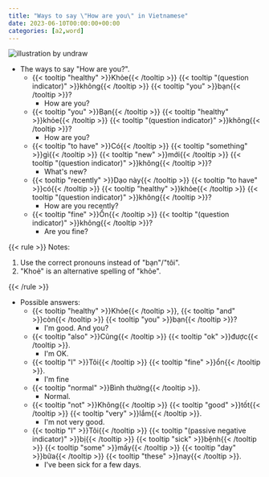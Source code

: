 ```yaml
---
title: "Ways to say \"How are you\" in Vietnamese"
date: 2023-06-10T00:00:00+00:00
categories: [a2,word]
---
```


![illustration by undraw](/images/undraw/undraw_teddy_bear_hns1.png)

- The ways to say "How are you?".
    - {{< tooltip "healthy" >}}Khỏe{{< /tooltip >}}
      {{< tooltip "(question indicator)" >}}không{{< /tooltip >}}
      {{< tooltip "you" >}}bạn{{< /tooltip >}}?
        - How are you?
    - {{< tooltip "you" >}}Bạn{{< /tooltip >}}
      {{< tooltip "healthy" >}}khỏe{{< /tooltip >}}
      {{< tooltip "(question indicator)" >}}không{{< /tooltip >}}?
        - How are you?
    - {{< tooltip "to have" >}}Có{{< /tooltip >}}
      {{< tooltip "something" >}}gì{{< /tooltip >}}
      {{< tooltip "new" >}}mới{{< /tooltip >}}
      {{< tooltip "(question indicator)" >}}không{{< /tooltip >}}?
        - What's new?
    - {{< tooltip "recently" >}}Dạo này{{< /tooltip >}}
      {{< tooltip "to have" >}}có{{< /tooltip >}}
      {{< tooltip "healthy" >}}khỏe{{< /tooltip >}}
      {{< tooltip "(question indicator)" >}}không{{< /tooltip >}}?
        - How are you recently?
    - {{< tooltip "fine" >}}Ổn{{< /tooltip >}}
      {{< tooltip "(question indicator)" >}}không{{< /tooltip >}}?
        - Are you fine?

{{< rule >}}
Notes:

1. Use the correct pronouns instead of "bạn"/"tôi".
2. "Khoẻ" is an alternative spelling of "khỏe".

{{< /rule >}}

- Possible answers:
    - {{< tooltip "healthy" >}}Khỏe{{< /tooltip >}},
      {{< tooltip "and" >}}còn{{< /tooltip >}}
      {{< tooltip "you" >}}bạn{{< /tooltip >}}?
        - I'm good. And you?
    - {{< tooltip "also" >}}Cũng{{< /tooltip >}}
      {{< tooltip "ok" >}}được{{< /tooltip >}}.
        - I'm OK.
    - {{< tooltip "I" >}}Tôi{{< /tooltip >}}
      {{< tooltip "fine" >}}ổn{{< /tooltip >}}.
        - I'm fine
    - {{< tooltip "normal" >}}Bình thường{{< /tooltip >}}.
        - Normal.
    - {{< tooltip "not" >}}Không{{< /tooltip >}}
      {{< tooltip "good" >}}tốt{{< /tooltip >}}
      {{< tooltip "very" >}}lắm{{< /tooltip >}}.
        - I'm not very good.
    - {{< tooltip "I" >}}Tôi{{< /tooltip >}}
      {{< tooltip "(passive negative indicator)" >}}bị{{< /tooltip >}}
      {{< tooltip "sick" >}}bệnh{{< /tooltip >}}
      {{< tooltip "some" >}}mấy{{< /tooltip >}}
      {{< tooltip "day" >}}bữa{{< /tooltip >}}
      {{< tooltip "these" >}}nay{{< /tooltip >}}.
        - I've been sick for a few days.
